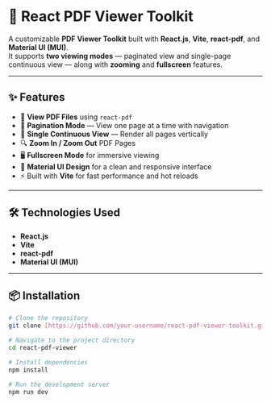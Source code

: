 # 📄 React PDF Viewer Toolkit

A customizable **PDF Viewer Toolkit** built with **React.js**, **Vite**, **react-pdf**, and **Material UI (MUI)**.  
It supports **two viewing modes** — paginated view and single-page continuous view — along with **zooming** and **fullscreen** features.

---

## ✨ Features

- 📄 **View PDF Files** using `react-pdf`
- 🔢 **Pagination Mode** — View one page at a time with navigation
- 📜 **Single Continuous View** — Render all pages vertically
- 🔍 **Zoom In / Zoom Out** PDF Pages
- 🖥️ **Fullscreen Mode** for immersive viewing
- 🎨 **Material UI Design** for a clean and responsive interface
- ⚡ Built with **Vite** for fast performance and hot reloads

---

## 🛠️ Technologies Used

- **React.js**
- **Vite**
- **react-pdf**
- **Material UI (MUI)**

---

## 📦 Installation

```bash
# Clone the repository
git clone [https://github.com/your-username/react-pdf-viewer-toolkit.git](https://github.com/code-with-sajal-sahu/react-pdf-viewer.git)

# Navigate to the project directory
cd react-pdf-viewer

# Install dependencies
npm install

# Run the development server
npm run dev
